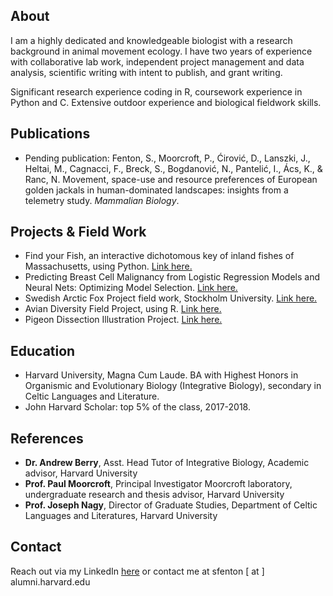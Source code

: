 ## About
I am a highly dedicated and knowledgeable biologist with a research background in animal movement ecology. I have two years of experience with collaborative lab work, independent project management and data analysis, scientific writing with intent to publish, and grant writing. 

Significant research experience coding in R, coursework experience in Python and C. Extensive outdoor experience and biological fieldwork skills.

## Publications
- Pending publication: Fenton, S., Moorcroft, P., Ćirović, D., Lanszki, J., Heltai, M., Cagnacci, F., Breck, S., Bogdanović, N., Pantelić, I., Ács, K., & Ranc, N. Movement, space-use and resource preferences of European golden jackals in human-dominated landscapes: insights from a telemetry study. _Mammalian Biology_.

## Projects & Field Work
- Find your Fish, an interactive dichotomous key of inland fishes of Massachusetts, using Python. [Link here.](https://github.com/sfenton1214/find-your-fish)
- Predicting Breast Cell Malignancy from Logistic Regression Models and Neural Nets: Optimizing Model Selection. [Link here.](https://drive.google.com/file/d/1SLBYL2yAd9rIIPcidHKwuGVzyoJBUXzN/view?usp=sharing)
- Swedish Arctic Fox Project field work, Stockholm University. [Link here.](https://drive.google.com/file/d/1vS9y0qDHXqDgDnTmhXKgU7B60jG-eH_k/view?usp=sharing)
- Avian Diversity Field Project, using R. [Link here.](https://drive.google.com/file/d/1OphhUZ7aRhP_LACuQUPMZBzbYSA2c-4K/view?usp=sharing)
- Pigeon Dissection Illustration Project. [Link here.](https://drive.google.com/file/d/1k2d1MAInRbsByqsKFVlBWQCgxaXrYkNz/view?usp=sharing)

## Education
- Harvard University, Magna Cum Laude. BA with Highest Honors in Organismic and Evolutionary Biology (Integrative Biology), secondary in Celtic Languages and Literature.
- John Harvard Scholar: top 5% of the class, 2017-2018.

## References
- **Dr. Andrew Berry**, Asst. Head Tutor of Integrative Biology, Academic advisor, Harvard University
- **Prof. Paul Moorcroft**, Principal Investigator Moorcroft laboratory, undergraduate research and thesis advisor, Harvard University
- **Prof. Joseph Nagy**, Director of Graduate Studies, Department of Celtic Languages and Literatures, Harvard University

## Contact
Reach out via my LinkedIn [here](www.linkedin.com/in/skye-fenton) or contact me at sfenton [ at ] alumni.harvard.edu
